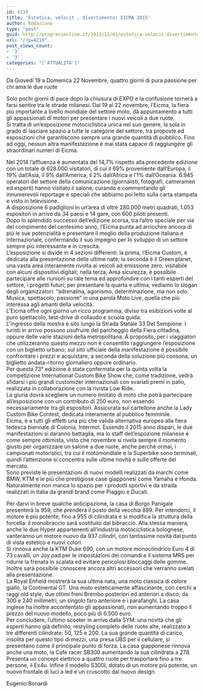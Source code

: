 ```yaml
---
id: 4210
title: 'Estetica, velocit , divertimento: EICMA 2015'
author: Redazione
type: "post"
guid: http://progressonline.it/2015/11/03/estetica-velocit-divertimento-eicma-2015/
url: "/?p=4210"
post_views_count:
- '3'
- '3'
categories: "['ATTUALITÀ']"
---
```


Da Giovedì 19 a Domenica 22 Novembre, quattro giorni di pura passione per chi ama le due ruote

Solo pochi giorni di pace dopo la chiusura di EXPO e la confusione tornerà a farsi sentire tra le strade milanesi. Dal 19 al 22 novembre, l’Eicma, la fiera più importante a livello mondiale del settore moto, dà appuntamento a tutti gli appassionati di motori per presentare i nuovi veicoli a due ruote.   
Si tratta di un’esposizione motociclistica unica nel suo genere, la sola in grado di lasciare spazio a tutte le categorie del settore, tra proposte ed esposizioni che garantiscono sempre una grande quantità di pubblico. Fino ad oggi, nessun altra manifestazione è mai stata capace di raggiungere gli straordinari numeri di Eicma.

Nel 2014 l’affluenza è aumentata del 14,7% rispetto alla precedente edizione con un totale di 628.000 visitatori, di cui il 69% proveniente dall’Europa, il 19% dall’Asia, il 9% dall’America, il 2% dall’Africa e l’1% dall’Oceania. 6.945 operatori del settore della comunicazione (giornalisti, fotografi, cameramen ed esperti) hanno visitato il salone, curando e commentando gli innumerevoli reportage e speciali che abbiamo poi letto sulla carta stampata e visto in televisione.  
A disposizione 6 padiglioni in un’area di oltre 280.000 metri quadrati, 1.053 espositori in arrivo da 34 paesi e 14 gare, con 600 piloti presenti.   
Dopo lo splendido successo dell’edizione scorsa, tra l’altro speciale per via del compimento del centesimo anno, l’Eicma punta ad arricchire ancora di più le sue potenzialità e presentare il meglio della produzione italiana e internazionale, confermando il suo impegno per lo sviluppo di un settore sempre più interessante e in crescita.  
L’esposizione si divide in 4 sezioni differenti: la prima, l’Eicma Custom, è dedicata alla presentazione delle ultime nate; la seconda è il Green planet, una vasta area interamente rivolta ai veicoli ad emissione zero, visitabile con alcuni dispositivi digitali; nella terza, Area sicurezza, è possibile partecipare alle riunioni su tale tema ed approfondire con i tanti esperti del settore, i progetti futuri; per presentare la quarta e ultima, vediamo lo slogan degli organizzatori: “adrenalina, agonismo, determinazione, ma non solo. Musica, spettacolo, passione” in una parola Moto Live, quella che più interessa agli amanti della velocità.   
L’Eicma offre ogni giorno un ricco programma, diviso tra esibizioni volte al puro spettacolo, test-drive di collaudo e scuola guida.  
L’ingresso della mostra è sito lungo la Strada Statale 33 Del Sempione. I turisti in arrivo possono usufruire del parcheggio della Fiera cittadina, oppure delle varie stazioni della metropolitana. A proposito, per i viaggiatori che utilizzeranno questo mezzo non è consentito raggiungere l’esposizione con un biglietto urbano; sul sito ufficiale della manifestazione è possibile confrontare i prezzi e acquistare, a seconda della soluzione più consona, un biglietto andata-ritorno giornaliero oppure ordinario.  
Per questa 73° edizione è stata confermata per la quinta volta la competizione International Custom Bike Show che, come tradizione, vedrà sfidarsi i più grandi customizer internazionali con svariati premi in palio, realizzata in collaborazione con la rivista Low Ride.   
La giuria dovrà scegliere un numero limitato di moto che potrà partecipare all’esposizione con un contributo di 250 euro, non essendo necessariamente tra gli espositori. Assicurata sul cartellone anche la Lady Custom Bike Contest, dedicata interamente al pubblico femminile.  
Eicma, è a tutti gli effetti una più che valida alternativa europea alla fiera tedesca biennale di Colonia, Intermot. Essendo il 2015 anno dispari, le due manifestazioni si daranno battaglia, ma lo staff dell’espozione milanese è come sempre ottimista, visto che novembre si rivela sempre il momento giusto per organizzare un salone a due ruote, anche perché ormai, i campionati motoristici, tra cui il motomondiale e la Superbike sono terminati, quindi l’attenzione si concentra sulle ultime novità e sulle offerte del mercato.   
Sono previste le presentazioni di nuovi modelli realizzati da marchi come BMW, KTM e le più che prestigiose case giapponesi come Yamaha e Honda. Naturalmente non manca lo spazio per i prodotti sportivi e da strada realizzati in Italia da grandi brand come Piaggio e Ducati.

Per darvi in breve qualche anticipazione, la casa di Borgo Panigale presenterà la 959, che prenderà il posto della vecchia 899. Per intenderci, il motore è più potente, fino a 955 di cilindrata e si modifica la struttura della forcella: il monobraccio sarà sostituito dal bibraccio. Alla stessa maniera, anche le due Hyper appartenenti all’industria motociclistica bolognese, vanteranno un motore nuovo da 937 cilindri, con tantissime novità dal punto di vista estetico e nuovi colori.  
Si rinnova anche la KTM Duke 690, con un motore monocilindrico Euro 4 di 73 cavalli, un Joy pad per le impostazioni dei comandi e il sistema MRS per ridurre la frenata in scalata ed evitare pericolosi bloccaggi delle gomme. Inoltre sarà possibile conoscere ancora altri accessori che verranno svelati alla presentazione.  
La Royal Enfield mostrerà la sua ultima nata, una moto classica di colore giallo, la Continental GT. Una moto esteticamente affascinante, con cerchi a raggi old style, due ottimi freni Brembo posteriori ed anteriori a disco, da 300 e 240 millimetri, un singolo faro anteriore e i parafanghi. La casa inglese ha inoltre accontentato gli appassionati, non aumentando troppo il prezzo del nuovo modello, poco più di 6.500 euro.  
Per concludere, l’ultimo scooter in arrivo dalla SYM: una novità che gli esperti hanno già definito, restyling completo delle ruote alte, realizzato a tre differenti cilindrate: 50, 125 e 200. La sua grande quantità di carico, insolita per questo tipo di mezzi, una presa UBS per il cellulare, si presentano come il principale punto di forza. La casa giapponese rinnova anche una moto, la Cafe racer SB300 aumentando la sua cilindrata a 278. Presenta un concept elettrico a quattro ruote per trasportare fino a tre persone, il Ex4u. Infine il modello S300I, dotato di un motore più potente, un nuovo frontale di luci a led e un cruscotto dal nuovo design.

Eugenio Bonardi